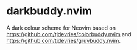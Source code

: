 # darkbuddy.nvim

A dark colour scheme for Neovim based on https://github.com/tjdevries/colorbuddy.nvim and https://github.com/tjdevries/gruvbuddy.nvim.
